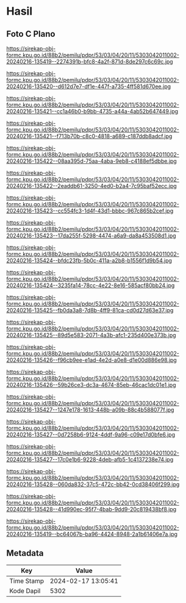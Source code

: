 # Hasil

## Foto C Plano

https://sirekap-obj-formc.kpu.go.id/88b2/pemilu/pdpr/53/03/04/20/11/5303042011002-20240216-135419--2274391b-bfc8-4a2f-871d-8de297c6c69c.jpg

https://sirekap-obj-formc.kpu.go.id/88b2/pemilu/pdpr/53/03/04/20/11/5303042011002-20240216-135420--d612d7e7-df1e-447f-a735-4ff581d670ee.jpg

https://sirekap-obj-formc.kpu.go.id/88b2/pemilu/pdpr/53/03/04/20/11/5303042011002-20240216-135421--cc1a46b0-b9bb-4735-a44a-4ab52b647449.jpg

https://sirekap-obj-formc.kpu.go.id/88b2/pemilu/pdpr/53/03/04/20/11/5303042011002-20240216-135421--f713b70b-c8c0-4818-a689-c187ddb8adcf.jpg

https://sirekap-obj-formc.kpu.go.id/88b2/pemilu/pdpr/53/03/04/20/11/5303042011002-20240216-135422--08aa395d-75aa-4aba-9eb8-c4188ef5dbbe.jpg

https://sirekap-obj-formc.kpu.go.id/88b2/pemilu/pdpr/53/03/04/20/11/5303042011002-20240216-135422--2eaddb61-3250-4ed0-b2a4-7c95baf52ecc.jpg

https://sirekap-obj-formc.kpu.go.id/88b2/pemilu/pdpr/53/03/04/20/11/5303042011002-20240216-135423--cc554fc3-1d4f-43d1-bbbc-967c865b2cef.jpg

https://sirekap-obj-formc.kpu.go.id/88b2/pemilu/pdpr/53/03/04/20/11/5303042011002-20240216-135423--17da255f-5298-4474-a6a9-da8a453508d1.jpg

https://sirekap-obj-formc.kpu.go.id/88b2/pemilu/pdpr/53/03/04/20/11/5303042011002-20240216-135424--bfdc23fb-5b0c-411a-a2b8-b1556f1d9b54.jpg

https://sirekap-obj-formc.kpu.go.id/88b2/pemilu/pdpr/53/03/04/20/11/5303042011002-20240216-135424--3235fa14-78cc-4e22-8e16-585acf80bb24.jpg

https://sirekap-obj-formc.kpu.go.id/88b2/pemilu/pdpr/53/03/04/20/11/5303042011002-20240216-135425--fb0da3a8-7d8b-4ff9-81ca-cd0d27d63e37.jpg

https://sirekap-obj-formc.kpu.go.id/88b2/pemilu/pdpr/53/03/04/20/11/5303042011002-20240216-135425--89d5e583-2071-4a3b-afc1-235d400e373b.jpg

https://sirekap-obj-formc.kpu.go.id/88b2/pemilu/pdpr/53/03/04/20/11/5303042011002-20240216-135426--f96cb9ee-e1ad-4e2d-a0e8-d1e00d886e98.jpg

https://sirekap-obj-formc.kpu.go.id/88b2/pemilu/pdpr/53/03/04/20/11/5303042011002-20240216-135426--59b26ce3-dc3a-4674-85eb-46cac1dc01e1.jpg

https://sirekap-obj-formc.kpu.go.id/88b2/pemilu/pdpr/53/03/04/20/11/5303042011002-20240216-135427--1247e178-1613-448b-a09b-88c4b588077f.jpg

https://sirekap-obj-formc.kpu.go.id/88b2/pemilu/pdpr/53/03/04/20/11/5303042011002-20240216-135427--0d7258b6-9124-4ddf-9a96-c09e17d0bfe6.jpg

https://sirekap-obj-formc.kpu.go.id/88b2/pemilu/pdpr/53/03/04/20/11/5303042011002-20240216-135427--17c0e1b6-9228-4deb-afb5-1c4137238e74.jpg

https://sirekap-obj-formc.kpu.go.id/88b2/pemilu/pdpr/53/03/04/20/11/5303042011002-20240216-135428--060da832-37c5-472c-bb42-0cd38406f299.jpg

https://sirekap-obj-formc.kpu.go.id/88b2/pemilu/pdpr/53/03/04/20/11/5303042011002-20240216-135428--41d990ec-95f7-4bab-9dd9-20c819438bf8.jpg

https://sirekap-obj-formc.kpu.go.id/88b2/pemilu/pdpr/53/03/04/20/11/5303042011002-20240216-135419--bc64067b-ba96-4424-8948-2a1b61406e7a.jpg


## Metadata

| Key        | Value               |
| ---------- | ------------------- |
| Time Stamp | 2024-02-17 13:05:41 |
| Kode Dapil | 5302                |



